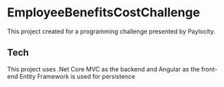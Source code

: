 # EmployeeBenefitsCostChallenge

This project created for a programming challenge presented by Paylocity.

## Tech

This project uses .Net Core MVC as the backend and Angular as the front-end
Entity Framework is used for persistence
